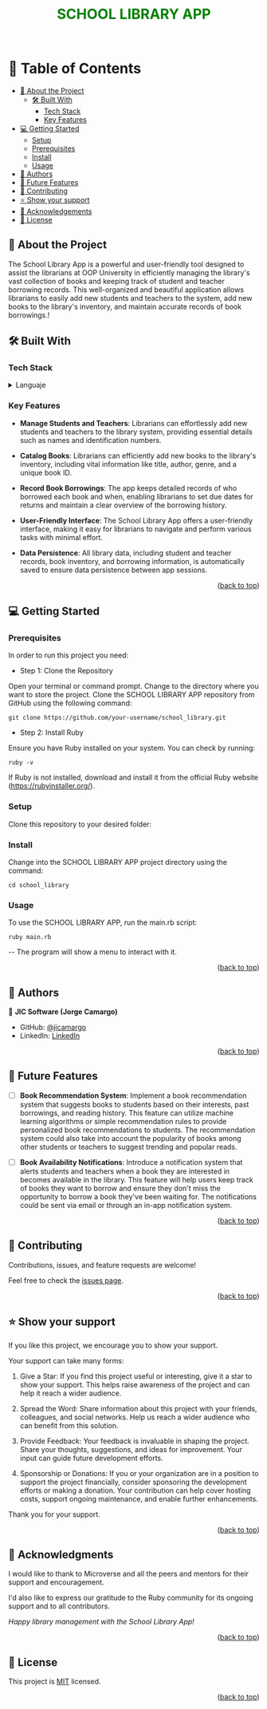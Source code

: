 <a name="readme-top"></a>

<div align="center">
  <br/>
  <h1 style="color: green">SCHOOL LIBRARY APP</h1>
  <br/>
</div>

<!-- TABLE OF CONTENTS -->
# 📗 Table of Contents

- [📖 About the Project](#about-project)
  - [🛠 Built With](#built-with)
    - [Tech Stack](#tech-stack)
    - [Key Features](#key-features)
- [💻 Getting Started](#getting-started)
  - [Setup](#setup)
  - [Prerequisites](#prerequisites)
  - [Install](#install)
  - [Usage](#usage)
- [👥 Authors](#authors)
- [🔭 Future Features](#future-features)
- [🤝 Contributing](#contributing)
- [⭐️ Show your support](#support)
- [🙏 Acknowledgements](#acknowledgements)
- [📝 License](#license)

<!-- PROJECT DESCRIPTION -->
## 📖 About the Project <a name="about-project"></a>

The School Library App is a powerful and user-friendly tool designed to assist the librarians at OOP University in efficiently managing the library's vast collection of books and keeping track of student and teacher borrowing records. This well-organized and beautiful application allows librarians to easily add new students and teachers to the system, add new books to the library's inventory, and maintain accurate records of book borrowings.!
## 🛠 Built With <a name="built-with"></a>

### Tech Stack <a name="tech-stack"></a>

<details>
<summary>Languaje</summary>
  <ul>
    <li><a href="https://rubyinstaller.org/">Ruby</a></li>
  </ul>
</details>

<!-- Features -->

### Key Features <a name="key-features"></a>

- **Manage Students and Teachers**: Librarians can effortlessly add new students and teachers to the library system, providing essential details such as names and identification numbers.

- **Catalog Books**: Librarians can efficiently add new books to the library's inventory, including vital information like title, author, genre, and a unique book ID.

- **Record Book Borrowings**: The app keeps detailed records of who borrowed each book and when, enabling librarians to set due dates for returns and maintain a clear overview of the borrowing history.

- **User-Friendly Interface**: The School Library App offers a user-friendly interface, making it easy for librarians to navigate and perform various tasks with minimal effort.

- **Data Persistence**: All library data, including student and teacher records, book inventory, and borrowing information, is automatically saved to ensure data persistence between app sessions.


<p align="right">(<a href="#readme-top">back to top</a>)</p>

<!-- GETTING STARTED -->

## 💻 Getting Started <a name="getting-started"></a>
### Prerequisites

In order to run this project you need:

- Step 1: Clone the Repository

Open your terminal or command prompt.
Change to the directory where you want to store the project.
Clone the SCHOOL LIBRARY APP repository from GitHub using the following command:
```
git clone https://github.com/your-username/school_library.git
```

- Step 2: Install Ruby

Ensure you have Ruby installed on your system. You can check by running:
```
ruby -v
```
If Ruby is not installed, download and install it from the official Ruby website (https://rubyinstaller.org/).

### Setup

Clone this repository to your desired folder:

### Install

Change into the SCHOOL LIBRARY APP project directory using the command:
```
cd school_library
```

### Usage

To use the SCHOOL LIBRARY APP, run the main.rb script:
```
ruby main.rb
```

-- The program will show a menu to interact with it.

<p align="right">(<a href="#readme-top">back to top</a>)</p>

<!-- AUTHORS -->

## 👥 Authors <a name="authors"></a>

👤 **JIC Software (Jorge Camargo)**

- GitHub: [@jicamargo](https://github.com/jicamargo)
- LinkedIn: [LinkedIn](https://www.linkedin.com/in/jorgecamargog/?locale=en_US)

<p align="right">(<a href="#readme-top">back to top</a>)</p>

<!-- FUTURE FEATURES -->

## 🔭 Future Features <a name="future-features"></a>

- [ ] **Book Recommendation System**:
Implement a book recommendation system that suggests books to students based on their interests, past borrowings, and reading history. This feature can utilize machine learning algorithms or simple recommendation rules to provide personalized book recommendations to students. The recommendation system could also take into account the popularity of books among other students or teachers to suggest trending and popular reads.

- [ ] **Book Availability Notifications**:
Introduce a notification system that alerts students and teachers when a book they are interested in becomes available in the library. This feature will help users keep track of books they want to borrow and ensure they don't miss the opportunity to borrow a book they've been waiting for. The notifications could be sent via email or through an in-app notification system.

<p align="right">(<a href="#readme-top">back to top</a>)</p>

<!-- CONTRIBUTING -->

## 🤝 Contributing <a name="contributing"></a>

Contributions, issues, and feature requests are welcome!

Feel free to check the [issues page](../../issues/).

<p align="right">(<a href="#readme-top">back to top</a>)</p>

<!-- SUPPORT -->

## ⭐️ Show your support <a name="support"></a>

If you like this project, we encourage you to show your support. 

Your support can take many forms:

1. Give a Star: If you find this project useful or interesting, give it a star to show your support. This helps raise awareness of the project and can help it reach a wider audience.

2. Spread the Word: Share information about this project with your friends, colleagues, and social networks. Help us reach a wider audience who can benefit from this solution.

3. Provide Feedback: Your feedback is invaluable in shaping the project. Share your thoughts, suggestions, and ideas for improvement. Your input can guide future development efforts.

4. Sponsorship or Donations: If you or your organization are in a position to support the project financially, consider sponsoring the development efforts or making a donation. Your contribution can help cover hosting costs, support ongoing maintenance, and enable further enhancements.

Thank you for your support.

<p align="right">(<a href="#readme-top">back to top</a>)</p>

<!-- ACKNOWLEDGEMENTS -->

## 🙏 Acknowledgments <a name="acknowledgements"></a>

I would like to thank to Microverse and all the peers and mentors for their support and encouragement.

I'd also like to express our gratitude to the Ruby community for its ongoing support and to all contributors.

*Happy library management with the School Library App!*

<p align="right">(<a href="#readme-top">back to top</a>)</p>

<!-- LICENSE -->

## 📝 License <a name="license"></a>

This project is [MIT](./LICENSE) licensed.


<p align="right">(<a href="#readme-top">back to top</a>)</p>
